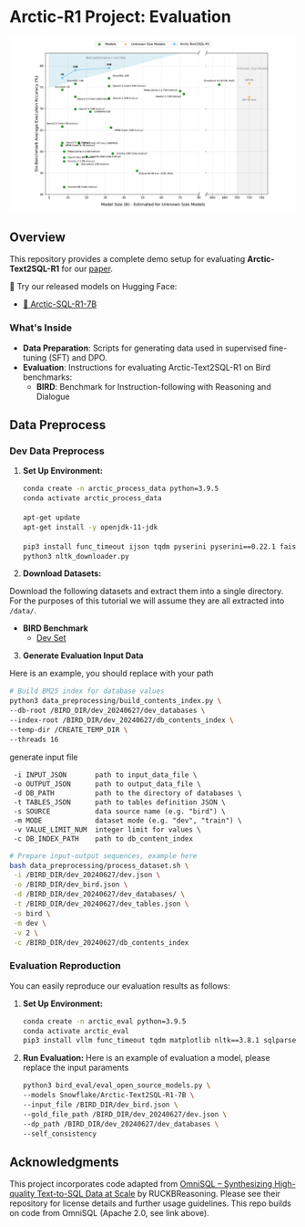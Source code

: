 # Arctic-R1 Project: Evaluation

<p align="center">
  <img src="assets/leaderboard_plot_average_styled.png" alt="Six-Benchmark Avg Execution Accuracy vs Model Size" width="800"/>
</p>

## Overview

This repository provides a complete demo setup for evaluating **Arctic-Text2SQL-R1** for our [paper](https://arxiv.org/abs/2505.20315).

🚀 Try our released models on Hugging Face:
- [🤗 Arctic-SQL-R1-7B](https://huggingface.co/Snowflake/Arctic-Text2SQL-R1-7B)



### What's Inside
- **Data Preparation**: Scripts for generating data used in supervised fine-tuning (SFT) and DPO.
- **Evaluation**: Instructions for evaluating Arctic-Text2SQL-R1 on Bird benchmarks:
    - **BIRD**: Benchmark for Instruction-following with Reasoning and Dialogue


## Data Preprocess

### Dev Data Preprocess

1. **Set Up Environment:**
   ```sh
   conda create -n arctic_process_data python=3.9.5
   conda activate arctic_process_data

   apt-get update
   apt-get install -y openjdk-11-jdk

   pip3 install func_timeout ijson tqdm pyserini pyserini==0.22.1 faiss-cpu torch numpy==1.24.3 nltk==3.8.1
   python3 nltk_downloader.py
   ```

2. **Download Datasets:**

Download the following datasets and extract them into a single directory. For the purposes of this tutorial we will assume they are all extracted into `/data/`.

- **BIRD Benchmark**
  - [Dev Set](https://bird-bench.oss-cn-beijing.aliyuncs.com/dev.zip)


3. **Generate Evaluation Input Data**

Here is an example, you should replace with your path

   ```sh
   # Build BM25 index for database values
   python3 data_preprocessing/build_contents_index.py \
   --db-root /BIRD_DIR/dev_20240627/dev_databases \
   --index-root /BIRD_DIR/dev_20240627/db_contents_index \
   --temp-dir /CREATE_TEMP_DIR \
   --threads 16
   ```

   generate input file
   ```
    -i INPUT_JSON       path to input_data_file \
    -o OUTPUT_JSON      path to output_data_file \
    -d DB_PATH          path to the directory of databases \
    -t TABLES_JSON      path to tables definition JSON \
    -s SOURCE           data source name (e.g. "bird") \
    -m MODE             dataset mode (e.g. "dev", "train") \
    -v VALUE_LIMIT_NUM  integer limit for values \
    -c DB_INDEX_PATH    path to db_content_index
   ```
   ```sh
   # Prepare input-output sequences, example here
   bash data_preprocessing/process_dataset.sh \
    -i /BIRD_DIR/dev_20240627/dev.json \
    -o /BIRD_DIR/dev_bird.json \
    -d /BIRD_DIR/dev_20240627/dev_databases/ \
    -t /BIRD_DIR/dev_20240627/dev_tables.json \
    -s bird \
    -m dev \
    -v 2 \
    -c /BIRD_DIR/dev_20240627/db_contents_index
   ```


### Evaluation Reproduction
You can easily reproduce our evaluation results as follows:

1. **Set Up Environment:**
   ```sh
   conda create -n arctic_eval python=3.9.5
   conda activate arctic_eval
   pip3 install vllm func_timeout tqdm matplotlib nltk==3.8.1 sqlparse pandas
   ```

2. **Run Evaluation:**
Here is an example of evaluation a model, please replace the input paraments
   ```bash
   python3 bird_eval/eval_open_source_models.py \
   --models Snowflake/Arctic-Text2SQL-R1-7B \
   --input_file /BIRD_DIR/dev_bird.json \
   --gold_file_path /BIRD_DIR/dev_20240627/dev.json \
   --dp_path /BIRD_DIR/dev_20240627/dev_databases \
   --self_consistency
   ```


## Acknowledgments

This project incorporates code adapted from [OmniSQL – Synthesizing High-quality Text-to-SQL Data at Scale](https://github.com/RUCKBReasoning/OmniSQL) by RUCKBReasoning.
Please see their repository for license details and further usage guidelines. This repo builds on code from OmniSQL (Apache 2.0, see link above).
